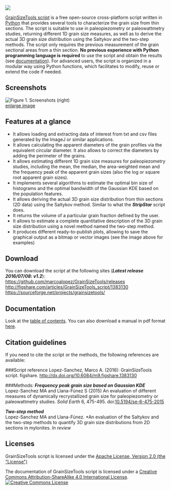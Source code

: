 ![](https://raw.githubusercontent.com/marcoalopez/GrainSizeTools/master/FIGURES/header_fig.png)

[GrainSizeTools script](http://marcoalopez.github.io/GrainSizeTools/) is a free open-source cross-platform script written in [Python][1] that provides several tools to characterize the grain size from thin sections. The script is suitable to use in paleopiezometry or paleowattmetry studies, returning different 1D grain size measures, as well as to derive the actual 3D grain size distribution using the Saltykov and the two-step methods. The script only requires the previous measurement of the grain sectional areas from a thin section. **No previous experience with Python programming language is required** to use the script and obtain the results (see [documentation][2]). For advanced users, the script is organized in a modular way using Python functions, which facilitates to modify, reuse or extend the code if needed.

Screenshots
-------------
![Figure 1. Screenshots (right)](https://raw.githubusercontent.com/marcoalopez/GrainSizeTools/master/FIGURES/screenshots_fig-01.png)  
[enlarge image](https://raw.githubusercontent.com/marcoalopez/GrainSizeTools/master/FIGURES/screenshots_fig-01.png)

Features at a glance
-------------

- It allows loading and extracting data of interest from txt and csv files generated by the ImageJ or similar applications.
- It allows calculating the apparent diameters of the grain profiles via the equivalent circular diameter. It also allows to correct the diameters by adding the perimeter of the grains.
- It allows estimating different 1D grain size measures for paleopiezometry studies, including the mean, the median, the area-weighted mean and the frequency peak of the apparent grain sizes (also the log or square root apparent grain sizes).
- It implements several algorithms to estimate the optimal bin size of histograms and the optimal bandwidth of the Gaussian KDE based on the population features.
- It allows deriving the actual 3D grain size distribution from thin sections (2D data) using the Saltykov method. Similar to what the ***StripStar*** script does.
- It returns the volume of a particular grain fraction defined by the user.
- It allows to estimate a complete quantitative description of the 3D grain size distribution using a novel method named the two-step method.
- It produces different ready-to-publish plots, allowing to save the graphical output as a bitmap or vector images (see the image above for examples)

Download
-------------

You can download the script at the following sites (***Latest release 2016/07/08: v1.2***):  
https://github.com/marcoalopez/GrainSizeTools/releases  
http://figshare.com/articles/GrainSizeTools_script/1383130  
https://sourceforge.net/projects/grainsizetools/

Documentation
-------------
Look at the [table of contents](https://github.com/marcoalopez/GrainSizeTools/blob/master/DOCS/tableOfContents.md). You can also download a manual in pdf format [here](http://figshare.com/articles/GrainSizeTools_script_manual/1371025).


Citation guidelines
-------------
If you need to cite the script or the methods, the following references are available:

###Script reference
Lopez-Sanchez, Marco A. (2016): GrainSizeTools script. figshare. http://dx.doi.org/10.6084/m9.figshare.1383130

###Methods:
***Frequency peak grain size based on Gaussian KDE***  
Lopez-Sanchez MA and Llana-Fúnez S (2015) An evaluation of different measures of dynamically recrystallized grain size for paleopiezometry or paleowattmetry studies. *Solid Earth* 6, 475-495. doi:[10.5194/se-6-475-2015](http://dx.doi.org/10.5194/se-6-475-2015)

***Two-step method***  
Lopez-Sanchez MA and Llana-Fúnez. *An evaluation of the Saltykov and the two-step methods to quantify 3D grain size distributions from 2D sections in mylonites. *In review*

Licenses
-------------
GrainSizeTools script is licensed under the [Apache License, Version 2.0 (the "License")](http://www.apache.org/licenses/LICENSE-2.0)

The documentation of GrainSizeTools script is licensed under a <a rel="license" href="http://creativecommons.org/licenses/by-sa/4.0/">Creative Commons Attribution-ShareAlike 4.0 International License</a>.  
<a rel="license" href="http://creativecommons.org/licenses/by-sa/4.0/"><img alt="Creative Commons License" style="border-width:0" src="https://i.creativecommons.org/l/by-sa/4.0/88x31.png" /></a><br />



 [1]: https://www.python.org/
 [2]: https://github.com/marcoalopez/GrainSizeTools/blob/master/DOCS/tableOfContents.md
